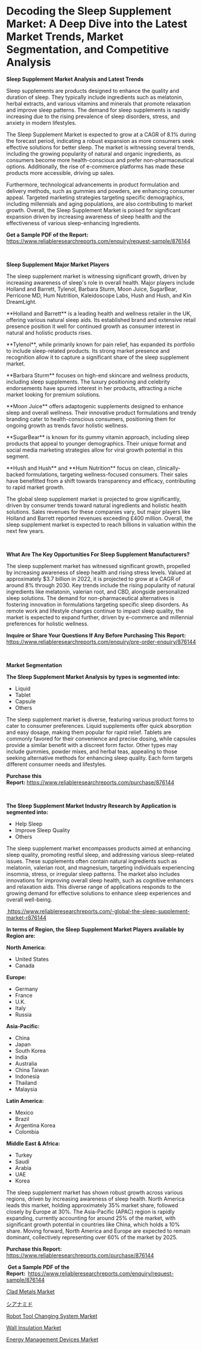 <p><h1>Decoding the Sleep Supplement Market: A Deep Dive into the Latest Market Trends, Market Segmentation, and Competitive Analysis</h1></p><p><strong>Sleep Supplement Market Analysis and Latest Trends</strong></p>
<p><p>Sleep supplements are products designed to enhance the quality and duration of sleep. They typically include ingredients such as melatonin, herbal extracts, and various vitamins and minerals that promote relaxation and improve sleep patterns. The demand for sleep supplements is rapidly increasing due to the rising prevalence of sleep disorders, stress, and anxiety in modern lifestyles.</p><p>The Sleep Supplement Market is expected to grow at a CAGR of 8.1% during the forecast period, indicating a robust expansion as more consumers seek effective solutions for better sleep. The market is witnessing several trends, including the growing popularity of natural and organic ingredients, as consumers become more health-conscious and prefer non-pharmaceutical options. Additionally, the rise of e-commerce platforms has made these products more accessible, driving up sales.</p><p>Furthermore, technological advancements in product formulation and delivery methods, such as gummies and powders, are enhancing consumer appeal. Targeted marketing strategies targeting specific demographics, including millennials and aging populations, are also contributing to market growth. Overall, the Sleep Supplement Market is poised for significant expansion driven by increasing awareness of sleep health and the effectiveness of various sleep-enhancing ingredients.</p></p>
<p><strong>Get a Sample PDF of the Report:&nbsp;</strong> <a href="https://www.reliableresearchreports.com/enquiry/request-sample/876144">https://www.reliableresearchreports.com/enquiry/request-sample/876144</a></p>
<p>&nbsp;</p>
<p><strong>Sleep Supplement Major Market Players</strong></p>
<p><p>The sleep supplement market is witnessing significant growth, driven by increasing awareness of sleep's role in overall health. Major players include Holland and Barrett, Tylenol, Barbara Sturm, Moon Juice, SugarBear, Perricone MD, Hum Nutrition, Kaleidoscope Labs, Hush and Hush, and Kin DreamLight.</p><p>**Holland and Barrett** is a leading health and wellness retailer in the UK, offering various natural sleep aids. Its established brand and extensive retail presence position it well for continued growth as consumer interest in natural and holistic products rises.</p><p>**Tylenol**, while primarily known for pain relief, has expanded its portfolio to include sleep-related products. Its strong market presence and recognition allow it to capture a significant share of the sleep supplement market.</p><p>**Barbara Sturm** focuses on high-end skincare and wellness products, including sleep supplements. The luxury positioning and celebrity endorsements have spurred interest in her products, attracting a niche market looking for premium solutions.</p><p>**Moon Juice** offers adaptogenic supplements designed to enhance sleep and overall wellness. Their innovative product formulations and trendy branding cater to health-conscious consumers, positioning them for ongoing growth as trends favor holistic wellness.</p><p>**SugarBear** is known for its gummy vitamin approach, including sleep products that appeal to younger demographics. Their unique format and social media marketing strategies allow for viral growth potential in this segment.</p><p>**Hush and Hush** and **Hum Nutrition** focus on clean, clinically-backed formulations, targeting wellness-focused consumers. Their sales have benefitted from a shift towards transparency and efficacy, contributing to rapid market growth.</p><p>The global sleep supplement market is projected to grow significantly, driven by consumer trends toward natural ingredients and holistic health solutions. Sales revenues for these companies vary, but major players like Holland and Barrett reported revenues exceeding £400 million. Overall, the sleep supplement market is expected to reach billions in valuation within the next few years.</p></p>
<p>&nbsp;</p>
<p><strong>What Are The Key Opportunities For Sleep Supplement Manufacturers?</strong></p>
<p><p>The sleep supplement market has witnessed significant growth, propelled by increasing awareness of sleep health and rising stress levels. Valued at approximately $3.7 billion in 2022, it is projected to grow at a CAGR of around 8% through 2030. Key trends include the rising popularity of natural ingredients like melatonin, valerian root, and CBD, alongside personalized sleep solutions. The demand for non-pharmaceutical alternatives is fostering innovation in formulations targeting specific sleep disorders. As remote work and lifestyle changes continue to impact sleep quality, the market is expected to expand further, driven by e-commerce and millennial preferences for holistic wellness.</p></p>
<p><strong>Inquire or Share Your Questions If Any Before Purchasing This Report:</strong> <a href="https://www.reliableresearchreports.com/enquiry/pre-order-enquiry/876144">https://www.reliableresearchreports.com/enquiry/pre-order-enquiry/876144</a></p>
<p>&nbsp;</p>
<p><strong>Market Segmentation</strong></p>
<p><strong>The Sleep Supplement Market Analysis by types is segmented into:</strong></p>
<p><ul><li>Liquid</li><li>Tablet</li><li>Capsule</li><li>Others</li></ul></p>
<p><p>The sleep supplement market is diverse, featuring various product forms to cater to consumer preferences. Liquid supplements offer quick absorption and easy dosage, making them popular for rapid relief. Tablets are commonly favored for their convenience and precise dosing, while capsules provide a similar benefit with a discreet form factor. Other types may include gummies, powder mixes, and herbal teas, appealing to those seeking alternative methods for enhancing sleep quality. Each form targets different consumer needs and lifestyles.</p></p>
<p><strong>Purchase this Report:&nbsp;</strong><a href="https://www.reliableresearchreports.com/purchase/876144">https://www.reliableresearchreports.com/purchase/876144</a></p>
<p>&nbsp;</p>
<p><strong>The Sleep Supplement Market Industry Research by Application is segmented into:</strong></p>
<p><ul><li>Help Sleep</li><li>Improve Sleep Quality</li><li>Others</li></ul></p>
<p><p>The sleep supplement market encompasses products aimed at enhancing sleep quality, promoting restful sleep, and addressing various sleep-related issues. These supplements often contain natural ingredients such as melatonin, valerian root, and magnesium, targeting individuals experiencing insomnia, stress, or irregular sleep patterns. The market also includes innovations for improving overall sleep health, such as cognitive enhancers and relaxation aids. This diverse range of applications responds to the growing demand for effective solutions to enhance sleep experiences and overall well-being.</p></p>
<p><a href="https://www.reliableresearchreports.com/-global-the-sleep-supplement-market-r876144">&nbsp;https://www.reliableresearchreports.com/-global-the-sleep-supplement-market-r876144</a></p>
<p><strong>In terms of Region, the Sleep Supplement Market Players available by Region are:</strong></p>
<p>
    <p> <strong> North America: </strong>
        <ul>
            <li>United States</li>
            <li>Canada</li>
        </ul>
        </p> 
    <p> <strong> Europe: </strong>
        <ul>
            <li>Germany</li>
            <li>France</li>
            <li>U.K.</li>
            <li>Italy</li>
            <li>Russia</li>
        </ul>
        </p> 
    <p> <strong> Asia-Pacific: </strong>
        <ul>
            <li>China</li>
            <li>Japan</li>
            <li>South Korea</li>
            <li>India</li>
            <li>Australia</li>
            <li>China Taiwan</li>
            <li>Indonesia</li>
            <li>Thailand</li>
            <li>Malaysia</li>
        </ul>
        </p> 
    <p> <strong> Latin America: </strong>
        <ul>
            <li>Mexico</li>
            <li>Brazil</li>
            <li>Argentina Korea</li>
            <li>Colombia</li>
        </ul>
        </p> 
    <p> <strong> Middle East & Africa: </strong>
        <ul>
            <li>Turkey</li>
            <li>Saudi</li>
            <li>Arabia</li>
            <li>UAE</li>
            <li>Korea</li>
        </ul>
    </p>
    </p>
<p><p>The sleep supplement market has shown robust growth across various regions, driven by increasing awareness of sleep health. North America leads this market, holding approximately 35% market share, followed closely by Europe at 30%. The Asia-Pacific (APAC) region is rapidly expanding, currently accounting for around 25% of the market, with significant growth potential in countries like China, which holds a 10% share. Moving forward, North America and Europe are expected to remain dominant, collectively representing over 60% of the market by 2025.</p></p>
<p><strong>Purchase this Report: </strong><a href="https://www.reliableresearchreports.com/purchase/876144">https://www.reliableresearchreports.com/purchase/876144</a></p>
<p>&nbsp;<strong>Get a Sample PDF of the Report:&nbsp;&nbsp;</strong><a href="https://www.reliableresearchreports.com/enquiry/request-sample/876144">https://www.reliableresearchreports.com/enquiry/request-sample/876144</a></p>
<p><strong></strong></p>
<p><p><a href="https://medium.com/@amelia.martin5698/global-clad-metals-market-exploring-market-share-market-trends-and-future-growth-b78f3f799500">Clad Metals Market</a></p><p><a href="https://medium.com/@shepardelmer/%E3%82%B7%E3%82%A2%E3%83%8B%E3%82%A2%E3%83%9F%E3%83%89%E5%B8%82%E5%A0%B4%E3%81%AE%E3%82%B5%E3%82%A4%E3%82%BA%E3%81%A8%E3%82%B7%E3%82%A7%E3%82%A2%E5%88%86%E6%9E%90-%E6%88%90%E9%95%B7%E3%83%88%E3%83%AC%E3%83%B3%E3%83%89%E3%81%A82024%E5%B9%B4%E3%81%8B%E3%82%892031%E5%B9%B4%E3%81%BE%E3%81%A7%E3%81%AE%E4%BA%88%E6%B8%AC-403d57630a44">シアナミド</a></p><p><a href="https://issuu.com/reportprime-2/docs/robot-tool-changing-system-market-size-2030.pptx">Robot Tool Changing System Market</a></p><p><a href="https://medium.com/@stephen.russell7684/global-wall-insulation-market-by-product-type-by-application-by-region-and-companies-industry-7b938ab6496d">Wall Insulation Market</a></p><p><a href="https://www.linkedin.com/pulse/evaluating-global-energy-management-devices-market-trends-cmnre?trackingId=%2F1Laz%2FhWy4eTF%2FFM%2BHWNTQ%3D%3D">Energy Management Devices Market</a></p></p>